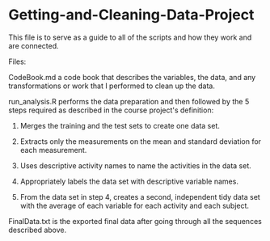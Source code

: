 # Getting-and-Cleaning-Data-Project

This file is to serve as a guide to all of the scripts and how they work and are connected.

Files:

CodeBook.md a code book that describes the variables, the data, and any transformations or work that I performed to clean up the data.



run_analysis.R performs the data preparation and then followed by the 5 steps required as described in the course project's definition:
1. Merges the training and the test sets to create one data set.

2. Extracts only the measurements on the mean and standard deviation for each measurement.

3. Uses descriptive activity names to name the activities in the data set.

4. Appropriately labels the data set with descriptive variable names.

5. From the data set in step 4, creates a second, independent tidy data set with the average of each variable for each activity and each subject.



FinalData.txt is the exported final data after going through all the sequences described above.